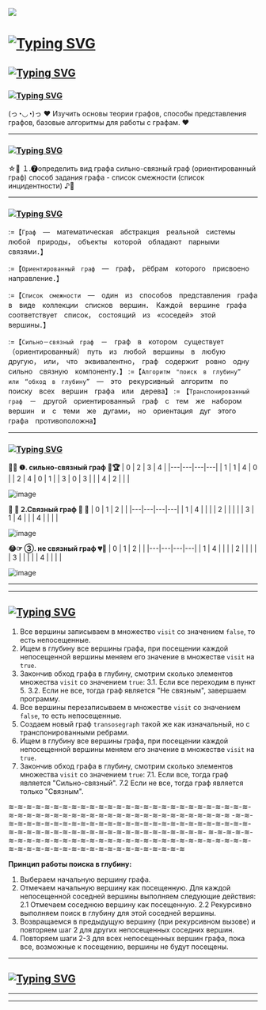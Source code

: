 ![](https://komarev.com/ghpvc/?username=Kukrynitza)
# <a href="https://git.io/typing-svg"><img src="https://readme-typing-svg.herokuapp.com?font=Italic&weight=500&size=33&pause=1000&color=5B1182&random=false&width=435&lines=%D0%A0%D0%B0%D1%81%D1%87%D0%B5%D1%82%D0%BD%D0%B0%D1%8F+%D1%80%D0%B0%D0%B1%D0%BE%D1%82%D0%B0" alt="Typing SVG" /></a>

## <a href="https://git.io/typing-svg"><img src="https://readme-typing-svg.herokuapp.com?font=Italic&weight=500&size=29&pause=1000&color=7D1CA9&background=37143F16&random=false&width=435&lines=%D0%92%D0%B2%D0%B5%D0%B4%D0%B5%D0%BD%D0%B8%D0%B5" alt="Typing SVG" /></a>

### <a href="https://git.io/typing-svg"><img src="https://readme-typing-svg.herokuapp.com?font=Italic&weight=500&size=24&pause=1000&color=D740F7&random=false&width=435&lines=%D0%A6%D0%B5%D0%BB%D1%8C" alt="Typing SVG" /></a>
(っ◔◡◔)っ ♥ Изучить основы теории графов, способы представления графов, базовые алгоритмы для работы с графам. ♥

---
### <a href="https://git.io/typing-svg"><img src="https://readme-typing-svg.herokuapp.com?font=Italic&weight=500&size=24&pause=1000&color=D740F7&random=false&width=435&lines=%D0%97%D0%B0%D0%B4%D0%B0%D0%BD%D0%B8%D0%B5" alt="Typing SVG" /></a>
☆🎅 １.❼определить вид графа 
 сильно-связный граф (ориентированный граф)
способ задания графа - список смежности (список инцидентности) ♪🍩 

---
### <a href="https://git.io/typing-svg"><img src="https://readme-typing-svg.herokuapp.com?font=Italic&weight=500&size=24&pause=1000&color=D740F7&random=false&width=435&lines=%D0%9A%D0%BB%D1%8E%D1%87%D0%B5%D0%B2%D1%8B%D0%B5+%D0%BF%D0%BE%D0%BD%D1%8F%D1%82%D0%B8%D1%8F" alt="Typing SVG" /></a>
:=【`Граф`　—　математическая　абстракция　реальной　системы　любой　природы，　объекты　которой　обладают　парными　связями．】

:=【`﻿Ориентированный　граф`　—　граф，　рёбрам　которого　присвоено　направление．】

:=【﻿`Список　смежности`　—　один　из　способов　представления　графа　в　виде　коллекции　списков　вершин．　Каждой　вершине　графа　соответствует　список，　состоящий　из　«соседей»　этой　вершины．】

:=【﻿`Сильно－связный　граф`　－　граф　в　котором　существует　（ориентированный）　путь　из　любой　вершины　в　любую　другую，　или，　что　эквивалентно，　граф　содержит　ровно　одну　сильно　связную　компоненту．】
:=【`﻿Алгоритм　"поиск　в　глубину”　или　“обход　в　глубину”`　—　это　рекурсивный　алгоритм　по　поиску　всех　вершин　графа　или　дерева】
:= 【﻿`Транспонированный　граф`　－　другой　ориентированный　граф　с　тем　же　набором　вершин　и　с　теми　же　дугами，　но　ориентация　дуг　этого　графа　противоположна】

---
### <a href="https://git.io/typing-svg"><img src="https://readme-typing-svg.herokuapp.com?font=Italic&weight=500&size=24&pause=1000&color=D740F7&random=false&width=435&lines=%D0%9F%D1%80%D0%B8%D0%BC%D0%B5%D1%80%D1%8B+%D0%B3%D1%80%D0%B0%D1%84%D0%BE%D0%B2+" alt="Typing SVG" /></a>
**👊🐯  ❶. сильно-связный граф  🎁🏆**
| 0 | 2 | 3 | 4 |
|---|---|---|---|
| 1 | 1 | 4 | 0 |
| 2 | 4 | 0 | 1 |
| 3 | 0 | 3 |   |
| 4 | 2 |   |   |

![image](https://github.com/iis-32170x/RPIIS/assets/144555463/d99f8b45-a3da-44a6-9326-e820c37535b8)


**🐻  🎀  𝟤.Связный граф  🎀  🐻**
| 0 | 1 | 2 |   |
|---|---|---|---|
| 1 | 4 |   |   |
| 2 |   |   |   |
| 3 | 1 | 4 |   |
| 4 |   |   |   |

![image](https://github.com/iis-32170x/RPIIS/assets/144555463/6ebe2cb9-e847-42a0-998c-e59828c0da34)

**😂☞  ➂. не связный граф  💔🍫**
| 0 | 1 | 2 |   |
|---|---|---|---|
| 1 | 4 |   |   |
| 2 |   |   |   |
| 3 |   |   |   |
| 4 |   |   |   |

![image](https://github.com/iis-32170x/RPIIS/assets/144555463/bc43380f-6de3-4e0c-bbc9-77705dbbd1a7)

---
---

## [![Typing SVG](https://readme-typing-svg.herokuapp.com?font=Italic&size=30&pause=1000&color=650669&random=false&width=435&lines=+%D0%90%D0%BB%D0%B3%D0%BE%D1%80%D0%B8%D1%82%D0%BC)](https://git.io/typing-svg)
1. Все вершины записываем в множество `visit` со значением `false`, то есть непосещенные.
2. Ищем в глубину все вершины графа, при посещении каждой непосещенной вершины меняем его значение в множестве `visit` на `true`.
3. Закончив обход графа в глубину, смотрим сколько элементов множества `visit` со значением `true`:
   3.1. Если все переходим в пункт 5.
   3.2. Если не все, тогда граф является "Не связным", завершаем программу.
4. Все вершины перезаписываем в множестве `visit` со значением `false`, то есть непосещенные.
5. Создаем новый граф `transosegraph` такой же как изначальный, но с транспонированными ребрами.
6. Ищем в глубину все вершины графа, при посещении каждой непосещенной вершины меняем его значение в множестве `visit` на `true`.
7. Закончив обход графа в глубину, смотрим сколько элементов множества `visit` со значением `true`:
   7.1. Если все, тогда граф является "Сильно-связный".
   7.2 Если не все, тогда граф является только "Связным".  

≋-≋-≋-≋-≋-≋-≋-≋-≋-≋-≋-≋-≋-≋-≋-≋-≋-≋-≋-≋-≋-≋-≋-≋-≋-≋-≋-≋-≋-≋-≋-≋-≋-≋-≋-≋-≋-≋-≋-≋-≋-≋-≋-≋-≋-≋-≋-≋-≋-≋-≋-≋
-≋-≋-≋-≋-≋-≋-≋-≋-≋-≋-≋-≋-≋-≋-≋-≋-≋-≋-≋-≋-≋-≋-≋-≋-≋-≋-≋-≋-≋-≋-≋-≋-≋-≋-≋-≋-≋-≋-≋-≋-≋-≋-≋-≋-≋-≋-≋-≋-≋-≋-≋-
≋-≋-≋-≋-≋-≋-≋-≋-≋-≋-≋-≋-≋-≋-≋-≋-≋-≋-≋-≋-≋-≋-≋-≋-≋-≋-≋-≋-≋-≋-≋-≋-≋-≋-≋-≋-≋-≋-≋-≋-≋-≋-≋-≋-≋-≋-≋-≋-≋-≋-≋-≋

**Принцип работы поиска в глубину:**
1. Выбераем начальную вершину графа.
2. Отмечаем начальную вершину как посещенную.
   Для каждой непосещенной соседней вершины выполняем следующие действия:
   2.1 Отмечаем соседнюю вершину как посещенную.
   2.2 Рекурсивно выполняем поиск в глубину для этой соседней вершины.
6. Возвращаемся в предыдущую вершину (при рекурсивном вызове) и повторяем шаг 2 для других непосещенных соседних вершин.
7. Повторяем шаги 2-3 для всех непосещенных вершин графа, пока все, возможные к посещению, вершины не будут посещены.

   
---
## [![Typing SVG](https://readme-typing-svg.herokuapp.com?font=Italic&size=15&pause=1000&color=C112CF&random=false&width=435&lines=%D0%93%D1%80%D0%B0%D1%84%D0%BE%D0%B4%D0%B8%D0%BD%D0%B0%D0%BC%D0%B8%D1%87%D0%B5%D1%81%D0%BA%D0%B0%D1%8F+%D0%B4%D0%B5%D0%BC%D0%BE%D0%BD%D1%81%D1%82%D1%80%D0%B0%D1%86%D0%B8%D1%8F+%D0%B0%D0%BB%D0%B3%D0%BE%D1%80%D0%B8%D1%82%D0%BC%D0%B0)](https://git.io/typing-svg)




---
---

